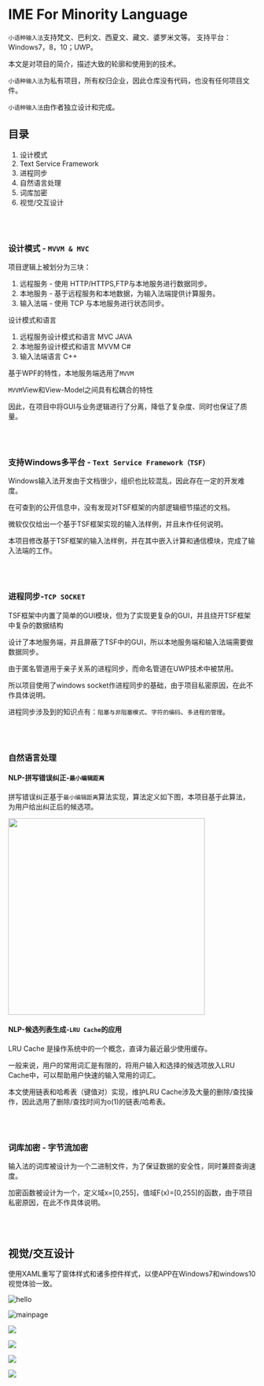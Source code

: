 # IME For Minority Language
`小语种输入法`支持梵文、巴利文、西夏文、藏文、婆罗米文等。
支持平台：Windows7，8，10；UWP。

本文是对项目的简介，描述大致的轮廓和使用到的技术。

`小语种输入法`为私有项目，所有权归企业，因此仓库没有代码，也没有任何项目文件。

`小语种输入法`由作者独立设计和完成。

目录
-
1. 设计模式
2. Text Service Framework
3. 进程同步
4. 自然语言处理
5. 词库加密
6. 视觉/交互设计

<br/>
<br/>

### 设计模式 - `MVVM & MVC` ###

项目逻辑上被划分为三块：
1. 远程服务 - 使用 HTTP/HTTPS,FTP与本地服务进行数据同步。
2. 本地服务 - 基于远程服务和本地数据，为输入法端提供计算服务。
3. 输入法端 - 使用 TCP 与本地服务进行状态同步。

设计模式和语言
1. 远程服务设计模式和语言 MVC JAVA
2. 本地服务设计模式和语言 MVVM C#
3. 输入法端语言          C++

基于WPF的特性，本地服务端选用了`MVVM`

`MVVM`View和View-Model之间具有松耦合的特性

因此，在项目中将GUI与业务逻辑进行了分离，降低了复杂度、同时也保证了质量。

<br/>
<br/>

### 支持Windows多平台 - `Text Service Framework（TSF）` ###

Windows输入法开发由于文档很少，组织也比较混乱，因此存在一定的开发难度。

在可查到的公开信息中，没有发现对TSF框架的内部逻辑细节描述的文档。

微软仅仅给出一个基于TSF框架实现的输入法样例，并且未作任何说明。

本项目修改基于TSF框架的输入法样例，并在其中嵌入计算和通信模块，完成了输入法端的工作。

<br/>
<br/>



### 进程同步-`TCP SOCKET` ###

TSF框架中内置了简单的GUI模块，但为了实现更复杂的GUI，并且绕开TSF框架中复杂的数据结构

设计了本地服务端，并且屏蔽了TSF中的GUI，所以本地服务端和输入法端需要做数据同步。

由于匿名管道用于亲子关系的进程同步，而命名管道在UWP技术中被禁用。

所以项目使用了windows socket作进程同步的基础，由于项目私密原因，在此不作具体说明。

进程同步涉及到的知识点有：`阻塞与非阻塞模式`、`字符的编码`、`多进程的管理`。

<br/>
<br/>


### 自然语言处理 ###

#### NLP-拼写错误纠正-`最小编辑距离` ####

拼写错误纠正基于`最小编辑距离`算法实现，算法定义如下图，本项目基于此算法，为用户给出纠正后的候选项。

<img width="400" src="https://github.com/nzaocan/IME-For-Minority-language-/blob/master/minDistance.png"/>
<br/>


#### NLP-候选列表生成-`LRU Cache`的应用 ####

LRU Cache 是操作系统中的一个概念，直译为最近最少使用缓存。

一般来说，用户的常用词汇是有限的，将用户输入和选择的候选项放入LRU Cache中，可以帮助用户快速的输入常用的词汇。

本文使用链表和哈希表（键值对）实现，维护LRU Cache涉及大量的删除/查找操作，因此选用了删除/查找时间为o(1)的链表/哈希表。

<br/>
<br/>


### 词库加密 - 字节流加密 ###

输入法的词库被设计为一个二进制文件，为了保证数据的安全性，同时兼顾查询速度。

加密函数被设计为一个，定义域x=[0,255]，值域F(x)=[0,255]的函数，由于项目私密原因，在此不作具体说明。

<br/>
<br/>

视觉/交互设计
----------
使用XAML重写了窗体样式和诸多控件样式，以使APP在Windows7和windows10视觉体验一致。 

![hello](https://github.com/nzaocan/IME-For-Minority-language-/blob/master/hello.png)

![mainpage](https://github.com/nzaocan/IME-For-Minority-language-/blob/master/mainpage.png)

![](https://github.com/nzaocan/IME-For-Minority-language-/blob/master/MouseCoverCandidatewindow.png)

![](https://github.com/nzaocan/IME-For-Minority-language-/blob/master/login.png)

![](https://github.com/nzaocan/IME-For-Minority-language-/blob/master/checkUpdate.png)

![](https://github.com/nzaocan/IME-For-Minority-language-/blob/master/install.png)
